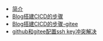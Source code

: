   + [简介](README.md.bak)
  + [Blog搭建CICD的步骤](blog搭建CICD的步骤.md)
  + [Blog搭建CICD的步骤-gitee](blog搭建CICD的步骤-gitee.md)
  + [github和gitee配置ssh key冲突解决](github和gitee配置sshkey冲突解决.md)